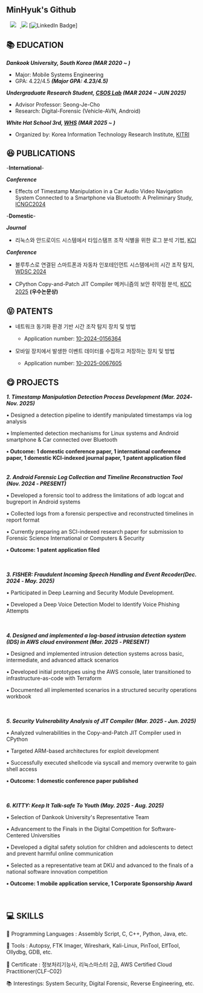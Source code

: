 ## MinHyuk's Github
<a href="cgumgek8@dankook.ac.kr"> <img src="https://img.shields.io/badge/cgumgek8@dankook.ac.kr-d14836?style=flat&logo=Gmail&logoColor=white&link=mailto:swiftie1230@gmail.com" style="height : auto; margin-left : 10px; margin-right : 10px;"/> </a>
<a href="https://github.com/Mindol7/Mindol7/blob/main/Minhyuk_CV.pdf"><img src="https://img.shields.io/badge/CV-informational?style=flat&logo=adobeacrobatreader&logoColor=white&color=blue"/></a>
[![LinkedIn Badge](http://img.shields.io/badge/-LinkedIn-0072b1?style=flat&logo=linkedin&link=https://www.linkedin.com/in/minhyuk-cho-b4196a326/)]

## 📚 EDUCATION

***Dankook University, South Korea (MAR 2020 ~ )***

- Major: Mobile Systems Engineering
- GPA: 4.22/4.5 ***(Major GPA: 4.23/4.5)***
  
***Undergraduate Research Student, [CSOS Lab](http://securesw.dankook.ac.kr/index.html) (MAR 2024 ~ JUN 2025)***

- Advisor Professor: Seong-Je-Cho
- Research: Digital-Forensic (Vehicle-AVN, Android)

***White Hat School 3rd, [WHS](https://whitehatschool.kr/) (MAR 2025 ~ )***

- Organized by: Korea Information Technology Research Institute, [KITRI](http://www.kitri.re.kr/kitri/main/main.web)

## 😆 PUBLICATIONS

-**International**-

 ***Conference***
- Effects of Timestamp Manipulation in a Car Audio Video Navigation System Connected to a Smartphone via Bluetooth: A Preliminary Study, [ICNGC2024](https://github.com/Mindol7/CSOS-Lab/blob/main/Paper/International/ICNGC2024/Effects%20of%20Timestamp%20Manipulation%20in%20a%20Car%20Audio%20Video%20Navigation%20System%20Connected%20to%20a%20Smartphone%20via%20Bluetooth%20-%20A%20Preliminary%20Study.pdf)

-**Domestic**-

***Journal***
- 리눅스와 안드로이드 시스템에서 타임스탬프 조작 식별을 위한 로그 분석 기법, [KCI](https://github.com/Mindol7/CSOS-Lab/blob/main/Paper/Domestic/Journal/%EB%A6%AC%EB%88%85%EC%8A%A4%EC%99%80%20%EC%95%88%EB%93%9C%EB%A1%9C%EC%9D%B4%EB%93%9C%20%EC%8B%9C%EC%8A%A4%ED%85%9C%EC%97%90%EC%84%9C%20%ED%83%80%EC%9E%84%EC%8A%A4%ED%83%AC%ED%94%84.pdf)

***Conference***
- 블루투스로 연결된 스마트폰과 자동차 인포테인먼트 시스템에서의 시간 조작 탐지, [WDSC 2024](https://github.com/Mindol7/CSOS-Lab/blob/main/Paper/Domestic/Conference/WDSC2024/%EB%B8%94%EB%A3%A8%ED%88%AC%EC%8A%A4%EB%A1%9C%20%EC%97%B0%EA%B2%B0%EB%90%9C%20%EC%8A%A4%EB%A7%88%ED%8A%B8%ED%8F%B0%EA%B3%BC%20%EC%9E%90%EB%8F%99%EC%B0%A8%20%EC%9D%B8%ED%8F%AC%ED%85%8C%EC%9D%B8%EB%A8%BC%ED%8A%B8%20%EC%8B%9C%EC%8A%A4%ED%85%9C%EC%97%90%EC%84%9C%EC%9D%98%20%EC%8B%9C%EA%B0%84%20%EC%A1%B0%EC%9E%91%20%ED%83%90%EC%A7%80.pdf)

- CPython Copy-and-Patch JIT Compiler 메커니즘의 보안 취약점 분석, [KCC 2025](https://github.com/Mindol7/CSOS-Lab/blob/main/Paper/Domestic/Conference/KCC2025/CPython%20Copy-and-Patch%20JIT%20Compiler%20%EB%A9%94%EC%BB%A4%EB%8B%88%EC%A6%98%EC%9D%98%20%EB%B3%B4%EC%95%88%20%EC%B7%A8%EC%95%BD%EC%A0%90%20%EB%B6%84%EC%84%9D.pdf) **(우수논문상)**

## 😝 PATENTS

- 네트워크 동기화 환경 기반 시간 조작 탐지 장치 및 방법
  - Application number: [10-2024-0156364](https://github.com/Mindol7/CSOS-Lab/tree/main/Patent/1)
    
- 모바일 장치에서 발생한 이벤트 데이터를 수집하고 저장하는 장치 및 방법 
  - Application number: [10-2025-0067605](https://github.com/Mindol7/CSOS-Lab/tree/main/Patent/2)
 
## 😋 PROJECTS
***1. Timestamp Manipulation Detection Process Development	(Mar. 2024‑ Nov. 2025)***

  •	Designed a detection pipeline to identify manipulated timestamps via log analysis

  •	Implemented detection mechanisms for Linux systems and Android smartphone & Car connected over Bluetooth

  **•	Outcome: 1 domestic conference paper, 1 international conference paper, 1 domestic KCI-indexed journal paper, 1 patent application filed**<br>
<br><br>
***2. Android Forensic Log Collection and Timeline Reconstruction Tool	(Nov. 2024 ‑ PRESENT)***

•	Developed a forensic tool to address the limitations of adb logcat and bugreport in Android systems

•	Collected logs from a forensic perspective and reconstructed timelines in report format

•	Currently preparing an SCI-indexed research paper for submission to Forensic Science International or Computers & Security

**•	Outcome: 1 patent application filed**<br>
<br><br>   


***3. FISHER: Fraudulent Incoming Speech Handling and Event Recoder(Dec. 2024 ‑ May. 2025)***

•	Participated in Deep Learning and Security Module Development.

•	Developed a Deep Voice Detection Model to Identify Voice Phishing Attempts<br>
<br><br>   


***4. Designed and implemented a log-based intrusion detection system (IDS) in AWS cloud environment	(Mar. 2025 ‑ PRESENT)***

•	Designed and implemented intrusion detection systems across basic, intermediate, and advanced attack scenarios

•	Developed initial prototypes using the AWS console, later transitioned to infrastructure-as-code with Terraform

•	Documented all implemented scenarios in a structured security operations workbook<br>
<br><br>   



***5. Security Vulnerability Analysis of JIT Compiler (Mar. 2025 ‑ Jun. 2025)***

•	Analyzed vulnerabilities in the Copy-and-Patch JIT Compiler used in CPython

•	Targeted ARM-based architectures for exploit development

•	Successfully executed shellcode via syscall and memory overwrite to gain shell access

**•	Outcome: 1 domestic conference paper published**<br>
<br><br>

***6. KITTY: Keep It Talk-safe To Youth (May. 2025 - Aug. 2025)***

• Selection of Dankook University's Representative Team 

• Advancement to the Finals in the Digital Competition for Software-Centered Universities 

• Developed a digital safety solution for children and adolescents to detect and prevent harmful online communication  

• Selected as a representative team at DKU and advanced to the finals of a national software innovation competition  

**• Outcome: 1 mobile application service, 1 Corporate Sponsorship Award<br>**
<br><br>

## 💻 SKILLS
  
📕 Programming Languages : Assembly Script, C, C++, Python, Java, etc.

🧰 Tools : Autopsy, FTK Imager, Wireshark, Kali-Linux, PinTool, ElfTool, Ollydbg, GDB, etc.

🌱 Certificate : 정보처리기능사, 리눅스마스터 2급, AWS Certified Cloud Practitioner(CLF-C02)

📚 Interestings: System Security, Digital Forensic, Reverse Engineering, etc.

